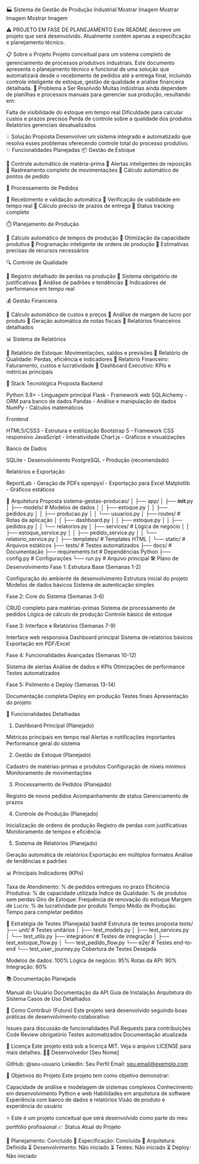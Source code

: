 🏭 Sistema de Gestão de Produção Industrial
Mostrar Imagem
Mostrar Imagem
Mostrar Imagem

⚠️ PROJETO EM FASE DE PLANEJAMENTO
Este README descreve um projeto que será desenvolvido. Atualmente contém apenas a especificação e planejamento técnico.

📋 Sobre o Projeto
Projeto conceitual para um sistema completo de gerenciamento de processos produtivos industriais. Este documento apresenta o planejamento técnico e funcional de uma solução que automatizará desde o recebimento de pedidos até a entrega final, incluindo controle inteligente de estoque, gestão de qualidade e análise financeira detalhada.
🎯 Problema a Ser Resolvido
Muitas indústrias ainda dependem de planilhas e processos manuais para gerenciar sua produção, resultando em:

Falta de visibilidade do estoque em tempo real
Dificuldade para calcular custos e prazos precisos
Perda de controle sobre a qualidade dos produtos
Relatórios gerenciais desatualizados

💡 Solução Proposta
Desenvolver um sistema integrado e automatizado que resolva esses problemas oferecendo controle total do processo produtivo.
✨ Funcionalidades Planejadas
📦 Gestão de Estoque

🎯 Controle automático de matéria-prima
🎯 Alertas inteligentes de reposição
🎯 Rastreamento completo de movimentações
🎯 Cálculo automático de pontos de pedido

🛒 Processamento de Pedidos

🎯 Recebimento e validação automática
🎯 Verificação de viabilidade em tempo real
🎯 Cálculo preciso de prazos de entrega
🎯 Status tracking completo

⏱️ Planejamento de Produção

🎯 Cálculo automático de tempos de produção
🎯 Otimização da capacidade produtiva
🎯 Programação inteligente de ordens de produção
🎯 Estimativas precisas de recursos necessários

🔍 Controle de Qualidade

🎯 Registro detalhado de perdas na produção
🎯 Sistema obrigatório de justificativas
🎯 Análise de padrões e tendências
🎯 Indicadores de performance em tempo real

💰 Gestão Financeira

🎯 Cálculo automático de custos e preços
🎯 Análise de margem de lucro por produto
🎯 Geração automática de notas fiscais
🎯 Relatórios financeiros detalhados

📊 Sistema de Relatórios

🎯 Relatório de Estoque: Movimentações, saldos e previsões
🎯 Relatório de Qualidade: Perdas, eficiência e indicadores
🎯 Relatório Financeiro: Faturamento, custos e lucratividade
🎯 Dashboard Executivo: KPIs e métricas principais

🚀 Stack Tecnológica Proposta
Backend

Python 3.8+ - Linguagem principal
Flask - Framework web
SQLAlchemy - ORM para banco de dados
Pandas - Análise e manipulação de dados
NumPy - Cálculos matemáticos

Frontend

HTML5/CSS3 - Estrutura e estilização
Bootstrap 5 - Framework CSS responsivo
JavaScript - Interatividade
Chart.js - Gráficos e visualizações

Banco de Dados

SQLite - Desenvolvimento
PostgreSQL - Produção (recomendado)

Relatórios e Exportação

ReportLab - Geração de PDFs
openpyxl - Exportação para Excel
Matplotlib - Gráficos estáticos

📁 Arquitetura Proposta
sistema-gestao-producao/
│
├── app/
│   ├── __init__.py
│   ├── models/                 # Modelos de dados
│   │   ├── estoque.py
│   │   ├── pedidos.py
│   │   ├── producao.py
│   │   └── usuarios.py
│   ├── routes/                 # Rotas da aplicação
│   │   ├── dashboard.py
│   │   ├── estoque.py
│   │   ├── pedidos.py
│   │   └── relatorios.py
│   ├── services/               # Lógica de negócio
│   │   ├── estoque_service.py
│   │   ├── pedido_service.py
│   │   └── relatorio_service.py
│   ├── templates/              # Templates HTML
│   └── static/                 # Arquivos estáticos
├── tests/                      # Testes automatizados
├── docs/                       # Documentação
├── requirements.txt            # Dependências Python
├── config.py                   # Configurações
└── run.py                      # Arquivo principal
🛠️ Plano de Desenvolvimento
Fase 1: Estrutura Base (Semanas 1-2)

 Configuração do ambiente de desenvolvimento
 Estrutura inicial do projeto
 Modelos de dados básicos
 Sistema de autenticação simples

Fase 2: Core do Sistema (Semanas 3-6)

 CRUD completo para matérias-primas
 Sistema de processamento de pedidos
 Lógica de cálculo de produção
 Controle básico de estoque

Fase 3: Interface e Relatórios (Semanas 7-9)

 Interface web responsiva
 Dashboard principal
 Sistema de relatórios básicos
 Exportação em PDF/Excel

Fase 4: Funcionalidades Avançadas (Semanas 10-12)

 Sistema de alertas
 Análise de dados e KPIs
 Otimizações de performance
 Testes automatizados

Fase 5: Polimento e Deploy (Semanas 13-14)

 Documentação completa
 Deploy em produção
 Testes finais
 Apresentação do projeto

📱 Funcionalidades Detalhadas
1. Dashboard Principal (Planejado)

Métricas principais em tempo real
Alertas e notificações importantes
Performance geral do sistema

2. Gestão de Estoque (Planejado)

Cadastro de matérias-primas e produtos
Configuração de níveis mínimos
Monitoramento de movimentações

3. Processamento de Pedidos (Planejado)

Registro de novos pedidos
Acompanhamento de status
Gerenciamento de prazos

4. Controle de Produção (Planejado)

Inicialização de ordens de produção
Registro de perdas com justificativas
Monitoramento de tempos e eficiência

5. Sistema de Relatórios (Planejado)

Geração automática de relatórios
Exportação em múltiplos formatos
Análise de tendências e padrões

📊 Principais Indicadores (KPIs)

Taxa de Atendimento: % de pedidos entregues no prazo
Eficiência Produtiva: % de capacidade utilizada
Índice de Qualidade: % de produtos sem perdas
Giro de Estoque: Frequência de renovação do estoque
Margem de Lucro: % de lucratividade por produto
Tempo Médio de Produção: Tempo para completar pedidos

🧪 Estratégia de Testes (Planejada)
bash# Estrutura de testes proposta
tests/
├── unit/                    # Testes unitários
│   ├── test_models.py
│   ├── test_services.py
│   └── test_utils.py
├── integration/             # Testes de integração
│   ├── test_estoque_flow.py
│   └── test_pedido_flow.py
└── e2e/                     # Testes end-to-end
    └── test_user_journey.py
Cobertura de Testes Desejada

Modelos de dados: 100%
Lógica de negócio: 95%
Rotas da API: 90%
Integração: 80%

📚 Documentação Planejada

 Manual do Usuário
 Documentação da API
 Guia de Instalação
 Arquitetura do Sistema
 Casos de Uso Detalhados

🤝 Como Contribuir (Futuro)
Este projeto será desenvolvido seguindo boas práticas de desenvolvimento colaborativo:

Issues para discussão de funcionalidades
Pull Requests para contribuições
Code Review obrigatório
Testes automatizados
Documentação atualizada

📄 Licença
Este projeto está sob a licença MIT. Veja o arquivo LICENSE para mais detalhes.
👨‍💻 Desenvolvedor
[Seu Nome]

GitHub: @seu-usuario
LinkedIn: Seu Perfil
Email: seu.email@exemplo.com

🎯 Objetivos do Projeto
Este projeto tem como objetivo demonstrar:

Capacidade de análise e modelagem de sistemas complexos
Conhecimento em desenvolvimento Python e web
Habilidades em arquitetura de software
Experiência com banco de dados e relatórios
Visão de produto e experiência do usuário


⭐ Este é um projeto conceitual que será desenvolvido como parte do meu portfólio profissional
📈 Status Atual do Projeto

🎯 Planejamento: Concluído
🎯 Especificação: Concluída
🎯 Arquitetura: Definida
⏳ Desenvolvimento: Não iniciado
⏳ Testes: Não iniciado
⏳ Deploy: Não iniciado
